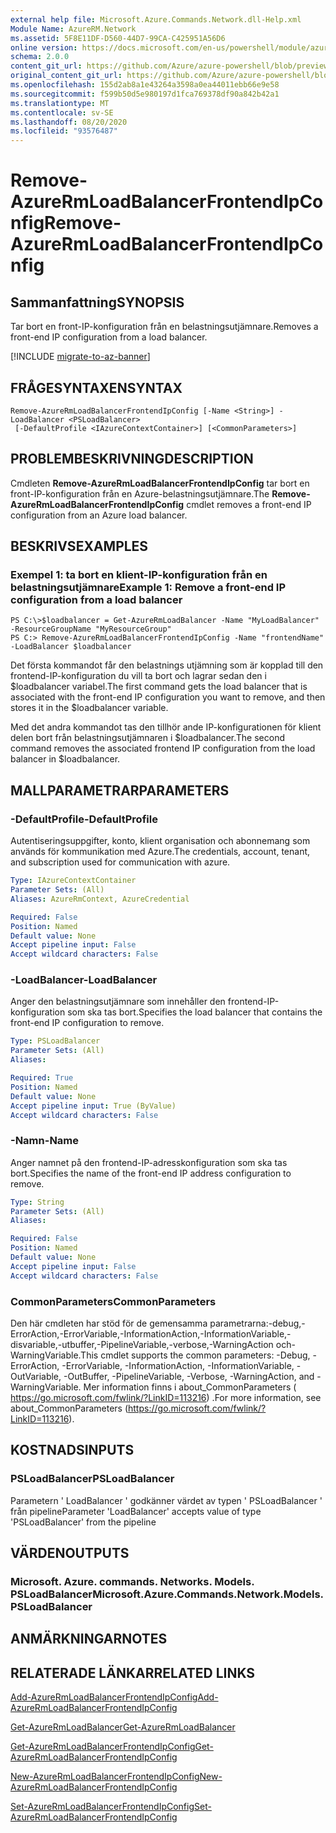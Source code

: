 ```yaml
---
external help file: Microsoft.Azure.Commands.Network.dll-Help.xml
Module Name: AzureRM.Network
ms.assetid: 5F8E11DF-D560-44D7-99CA-C425951A56D6
online version: https://docs.microsoft.com/en-us/powershell/module/azurerm.network/remove-azurermloadbalancerfrontendipconfig
schema: 2.0.0
content_git_url: https://github.com/Azure/azure-powershell/blob/preview/src/ResourceManager/Network/Commands.Network/help/Remove-AzureRmLoadBalancerFrontendIpConfig.md
original_content_git_url: https://github.com/Azure/azure-powershell/blob/preview/src/ResourceManager/Network/Commands.Network/help/Remove-AzureRmLoadBalancerFrontendIpConfig.md
ms.openlocfilehash: 155d2ab8a1e43264a3598a0ea44011ebb66e9e58
ms.sourcegitcommit: f599b50d5e980197d1fca769378df90a842b42a1
ms.translationtype: MT
ms.contentlocale: sv-SE
ms.lasthandoff: 08/20/2020
ms.locfileid: "93576487"
---
```

# <span data-ttu-id="83ea7-101">Remove-AzureRmLoadBalancerFrontendIpConfig</span><span class="sxs-lookup"><span data-stu-id="83ea7-101">Remove-AzureRmLoadBalancerFrontendIpConfig</span></span>

## <span data-ttu-id="83ea7-102">Sammanfattning</span><span class="sxs-lookup"><span data-stu-id="83ea7-102">SYNOPSIS</span></span>
<span data-ttu-id="83ea7-103">Tar bort en front-IP-konfiguration från en belastningsutjämnare.</span><span class="sxs-lookup"><span data-stu-id="83ea7-103">Removes a front-end IP configuration from a load balancer.</span></span>

[!INCLUDE [migrate-to-az-banner](../../includes/migrate-to-az-banner.md)]

## <span data-ttu-id="83ea7-104">FRÅGESYNTAXEN</span><span class="sxs-lookup"><span data-stu-id="83ea7-104">SYNTAX</span></span>

```
Remove-AzureRmLoadBalancerFrontendIpConfig [-Name <String>] -LoadBalancer <PSLoadBalancer>
 [-DefaultProfile <IAzureContextContainer>] [<CommonParameters>]
```

## <span data-ttu-id="83ea7-105">PROBLEMBESKRIVNING</span><span class="sxs-lookup"><span data-stu-id="83ea7-105">DESCRIPTION</span></span>
<span data-ttu-id="83ea7-106">Cmdleten **Remove-AzureRmLoadBalancerFrontendIpConfig** tar bort en front-IP-konfiguration från en Azure-belastningsutjämnare.</span><span class="sxs-lookup"><span data-stu-id="83ea7-106">The **Remove-AzureRmLoadBalancerFrontendIpConfig** cmdlet removes a front-end IP configuration from an Azure load balancer.</span></span>

## <span data-ttu-id="83ea7-107">BESKRIVS</span><span class="sxs-lookup"><span data-stu-id="83ea7-107">EXAMPLES</span></span>

### <span data-ttu-id="83ea7-108">Exempel 1: ta bort en klient-IP-konfiguration från en belastningsutjämnare</span><span class="sxs-lookup"><span data-stu-id="83ea7-108">Example 1: Remove a front-end IP configuration from a load balancer</span></span>
```
PS C:\>$loadbalancer = Get-AzureRmLoadBalancer -Name "MyLoadBalancer" -ResourceGroupName "MyResourceGroup"
PS C:> Remove-AzureRmLoadBalancerFrontendIpConfig -Name "frontendName" -LoadBalancer $loadbalancer
```

<span data-ttu-id="83ea7-109">Det första kommandot får den belastnings utjämning som är kopplad till den frontend-IP-konfiguration du vill ta bort och lagrar sedan den i $loadbalancer variabel.</span><span class="sxs-lookup"><span data-stu-id="83ea7-109">The first command gets the load balancer that is associated with the front-end IP configuration you want to remove, and then stores it in the $loadbalancer variable.</span></span>

<span data-ttu-id="83ea7-110">Med det andra kommandot tas den tillhör ande IP-konfigurationen för klient delen bort från belastningsutjämnaren i $loadbalancer.</span><span class="sxs-lookup"><span data-stu-id="83ea7-110">The second command removes the associated frontend IP configuration from the load balancer in $loadbalancer.</span></span>

## <span data-ttu-id="83ea7-111">MALLPARAMETRAR</span><span class="sxs-lookup"><span data-stu-id="83ea7-111">PARAMETERS</span></span>

### <span data-ttu-id="83ea7-112">-DefaultProfile</span><span class="sxs-lookup"><span data-stu-id="83ea7-112">-DefaultProfile</span></span>
<span data-ttu-id="83ea7-113">Autentiseringsuppgifter, konto, klient organisation och abonnemang som används för kommunikation med Azure.</span><span class="sxs-lookup"><span data-stu-id="83ea7-113">The credentials, account, tenant, and subscription used for communication with azure.</span></span>

```yaml
Type: IAzureContextContainer
Parameter Sets: (All)
Aliases: AzureRmContext, AzureCredential

Required: False
Position: Named
Default value: None
Accept pipeline input: False
Accept wildcard characters: False
```

### <span data-ttu-id="83ea7-114">-LoadBalancer</span><span class="sxs-lookup"><span data-stu-id="83ea7-114">-LoadBalancer</span></span>
<span data-ttu-id="83ea7-115">Anger den belastningsutjämnare som innehåller den frontend-IP-konfiguration som ska tas bort.</span><span class="sxs-lookup"><span data-stu-id="83ea7-115">Specifies the load balancer that contains the front-end IP configuration to remove.</span></span>

```yaml
Type: PSLoadBalancer
Parameter Sets: (All)
Aliases: 

Required: True
Position: Named
Default value: None
Accept pipeline input: True (ByValue)
Accept wildcard characters: False
```

### <span data-ttu-id="83ea7-116">-Namn</span><span class="sxs-lookup"><span data-stu-id="83ea7-116">-Name</span></span>
<span data-ttu-id="83ea7-117">Anger namnet på den frontend-IP-adresskonfiguration som ska tas bort.</span><span class="sxs-lookup"><span data-stu-id="83ea7-117">Specifies the name of the front-end IP address configuration to remove.</span></span>

```yaml
Type: String
Parameter Sets: (All)
Aliases: 

Required: False
Position: Named
Default value: None
Accept pipeline input: False
Accept wildcard characters: False
```

### <span data-ttu-id="83ea7-118">CommonParameters</span><span class="sxs-lookup"><span data-stu-id="83ea7-118">CommonParameters</span></span>
<span data-ttu-id="83ea7-119">Den här cmdleten har stöd för de gemensamma parametrarna:-debug,-ErrorAction,-ErrorVariable,-InformationAction,-InformationVariable,-disvariable,-utbuffer,-PipelineVariable,-verbose,-WarningAction och-WarningVariable.</span><span class="sxs-lookup"><span data-stu-id="83ea7-119">This cmdlet supports the common parameters: -Debug, -ErrorAction, -ErrorVariable, -InformationAction, -InformationVariable, -OutVariable, -OutBuffer, -PipelineVariable, -Verbose, -WarningAction, and -WarningVariable.</span></span> <span data-ttu-id="83ea7-120">Mer information finns i about_CommonParameters ( https://go.microsoft.com/fwlink/?LinkID=113216) .</span><span class="sxs-lookup"><span data-stu-id="83ea7-120">For more information, see about_CommonParameters (https://go.microsoft.com/fwlink/?LinkID=113216).</span></span>

## <span data-ttu-id="83ea7-121">KOSTNADS</span><span class="sxs-lookup"><span data-stu-id="83ea7-121">INPUTS</span></span>

### <span data-ttu-id="83ea7-122">PSLoadBalancer</span><span class="sxs-lookup"><span data-stu-id="83ea7-122">PSLoadBalancer</span></span>
<span data-ttu-id="83ea7-123">Parametern ' LoadBalancer ' godkänner värdet av typen ' PSLoadBalancer ' från pipeline</span><span class="sxs-lookup"><span data-stu-id="83ea7-123">Parameter 'LoadBalancer' accepts value of type 'PSLoadBalancer' from the pipeline</span></span>

## <span data-ttu-id="83ea7-124">VÄRDEN</span><span class="sxs-lookup"><span data-stu-id="83ea7-124">OUTPUTS</span></span>

### <span data-ttu-id="83ea7-125">Microsoft. Azure. commands. Networks. Models. PSLoadBalancer</span><span class="sxs-lookup"><span data-stu-id="83ea7-125">Microsoft.Azure.Commands.Network.Models.PSLoadBalancer</span></span>

## <span data-ttu-id="83ea7-126">ANMÄRKNINGAR</span><span class="sxs-lookup"><span data-stu-id="83ea7-126">NOTES</span></span>

## <span data-ttu-id="83ea7-127">RELATERADE LÄNKAR</span><span class="sxs-lookup"><span data-stu-id="83ea7-127">RELATED LINKS</span></span>

[<span data-ttu-id="83ea7-128">Add-AzureRmLoadBalancerFrontendIpConfig</span><span class="sxs-lookup"><span data-stu-id="83ea7-128">Add-AzureRmLoadBalancerFrontendIpConfig</span></span>](./Add-AzureRmLoadBalancerFrontendIpConfig.md)

[<span data-ttu-id="83ea7-129">Get-AzureRmLoadBalancer</span><span class="sxs-lookup"><span data-stu-id="83ea7-129">Get-AzureRmLoadBalancer</span></span>](./Get-AzureRmLoadBalancer.md)

[<span data-ttu-id="83ea7-130">Get-AzureRmLoadBalancerFrontendIpConfig</span><span class="sxs-lookup"><span data-stu-id="83ea7-130">Get-AzureRmLoadBalancerFrontendIpConfig</span></span>](./Get-AzureRmLoadBalancerFrontendIpConfig.md)

[<span data-ttu-id="83ea7-131">New-AzureRmLoadBalancerFrontendIpConfig</span><span class="sxs-lookup"><span data-stu-id="83ea7-131">New-AzureRmLoadBalancerFrontendIpConfig</span></span>](./New-AzureRmLoadBalancerFrontendIpConfig.md)

[<span data-ttu-id="83ea7-132">Set-AzureRmLoadBalancerFrontendIpConfig</span><span class="sxs-lookup"><span data-stu-id="83ea7-132">Set-AzureRmLoadBalancerFrontendIpConfig</span></span>](./Set-AzureRmLoadBalancerFrontendIpConfig.md)


